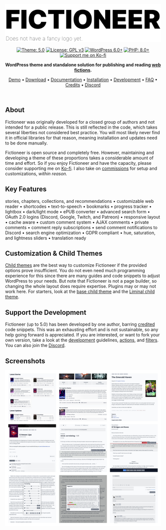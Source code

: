 <p align="center"><img src="./repo/assets/fictioneer_logo.svg?raw=true" alt="Fictioneer"></p>

<p align="center">
  <a href="https://github.com/Tetrakern/fictioneer"><img alt="Theme: 5.0" src="https://img.shields.io/badge/theme-5.0-blue?style=flat" /></a>
  <a href="LICENSE.md"><img alt="License: GPL v3" src="https://img.shields.io/badge/license-GPL%20v3-blue?style=flat" /></a>
  <a href="https://wordpress.org/download/"><img alt="WordPress 6.0+" src="https://img.shields.io/badge/WordPress-%3E%3D6.0-blue?style=flat" /></a>
  <a href="https://www.php.net/"><img alt="PHP: 8.0+" src="https://img.shields.io/badge/php-%3E%3D8.0-blue?logoColor=white&style=flat" /></a>
  <a href="https://ko-fi.com/tetrakern"><img alt="Support me on Ko-fi" src="https://img.shields.io/badge/-Ko--fi-FF5E5B?logo=kofi&logoColor=white&style=flat&labelColor=434B57" /></a>
</p>

<p align="center"><strong>WordPress theme and standalone solution for publishing and reading <a href="https://en.wikipedia.org/wiki/Web_fiction">web fictions</a>.</strong></p>

<p align="center"><a href="https://fictioneer-theme.com/" target="_blank">Demo</a> &bull; <a href="https://github.com/Tetrakern/fictioneer/releases">Download</a> &bull; <a href="DOCUMENTATION.md">Documentation</a> &bull; <a href="INSTALLATION.md">Installation</a> &bull; <a href="DEVELOPMENT.md">Development</a> &bull; <a href="FAQ.md">FAQ</a> &bull; <a href="CREDITS.md">Credits</a> &bull; <a href="https://discord.gg/tVfDB7EbaP" target="_blank">Discord</a></p>
<br>

## About

Fictioneer was originally developed for a closed group of authors and not intended for a public release. This is still reflected in the code, which takes several liberties not considered best practice. You will most likely never find it in official libraries for that reason, meaning installation and updates need to be done manually.

Fictioneer is open source and completely free. However, maintaining and developing a theme of these proportions takes a considerable amount of time and effort. So if you enjoy Fictioneer and have the capacity, please consider supporting me on [Ko-fi](https://ko-fi.com/tetrakern). I also take on [commissions](https://fictioneer-theme.com/commissions/) for setup and customizations, *within reason.*

## Key Features

stories, chapters, collections, and recommendations &bull; customizable web reader &bull; shortcodes &bull; text-to-speech &bull; bookmarks &bull; progress tracker &bull; lightbox &bull; dark/light mode &bull; ePUB converter &bull; advanced search form &bull; OAuth 2.0 logins (Discord, Google, Twitch, and Patreon) &bull; responsive layout &bull; cache aware &bull; custom comment system &bull; AJAX comments &bull; private comments &bull; comment reply subscriptions &bull; send comment notifications to Discord &bull; search engine optimization &bull; GDPR compliant &bull; hue, saturation, and lightness sliders &bull; translation ready

## Customization & Child Themes

[Child themes](https://developer.wordpress.org/themes/advanced-topics/child-themes/) are the best way to customize Fictioneer if the provided options prove insufficient. You do not even need much programming experience for this since there are many guides and code snippets to adjust WordPress to your needs. But note that Fictioneer is not a page builder, so changing the whole layout does require expertise. Plugins may or may not work here. For starters, look at the [base child theme](https://github.com/Tetrakern/fictioneer-child-theme) and the [Liminal child theme](https://github.com/Tetrakern/fictioneer-liminal).

## Support the Development

Fictioneer (up to 5.0) has been developed by one author, barring [credited](CREDITS.md) code snippets. This was an exhausting effort and is not sustainable, so any help going forward is appreciated. If you are interested, or want to fork your own version, take a look at the [development](DEVELOPMENT.md) guidelines, [actions](ACTIONS.md), and [filters](FILTERS.md). You can also join the [Discord](https://discord.gg/tVfDB7EbaP).

## Screenshots

![Screenshot Collage](repo/assets/screenshots.jpg?raw=true)
